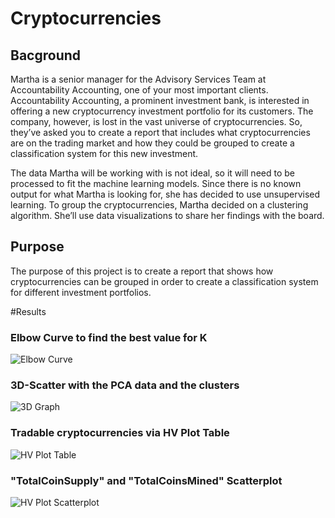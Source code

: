 # Cryptocurrencies

## Bacground
Martha is a senior manager for the Advisory Services Team at Accountability Accounting, one of your most important clients. Accountability Accounting, a prominent investment bank, is interested in offering a new cryptocurrency investment portfolio for its customers. The company, however, is lost in the vast universe of cryptocurrencies. So, they’ve asked you to create a report that includes what cryptocurrencies are on the trading market and how they could be grouped to create a classification system for this new investment.

The data Martha will be working with is not ideal, so it will need to be processed to fit the machine learning models. Since there is no known output for what Martha is looking for, she has decided to use unsupervised learning. To group the cryptocurrencies, Martha decided on a clustering algorithm. She’ll use data visualizations to share her findings with the board.

## Purpose
The purpose of this project is to create a report that shows how cryptocurrencies can be grouped in order to create a classification system for different investment portfolios.

#Results

### Elbow Curve to find the best value for K
![Elbow Curve](https://user-images.githubusercontent.com/89143725/147832968-1c30d449-2206-4d0a-b7e1-906664875da6.png)

### 3D-Scatter with the PCA data and the clusters
![3D Graph](https://user-images.githubusercontent.com/89143725/147832958-24861368-22c4-44a0-bf97-c91aaca8dcf9.png)

### Tradable cryptocurrencies via HV Plot Table
![HV Plot Table](https://user-images.githubusercontent.com/89143725/147832967-3dcc23db-cc9d-41fd-adc9-74a2ce5c3dd1.png)

### "TotalCoinSupply" and "TotalCoinsMined" Scatterplot
![HV Plot Scatterplot](https://user-images.githubusercontent.com/89143725/147832959-e0def258-9174-43b9-aa08-10c910702fb1.png)
